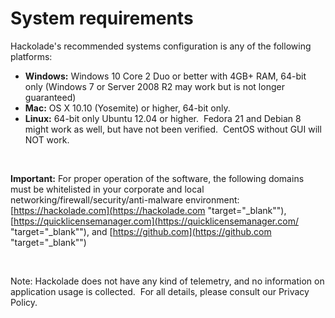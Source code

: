 # System requirements

Hackolade's recommended systems configuration is any of the following platforms:

* **Windows:** Windows 10 Core 2 Duo or better with 4GB+ RAM, 64-bit only (Windows 7 or Server 2008 R2 may work but is not longer guaranteed)
* **Mac:** OS X 10.10 (Yosemite) or higher, 64-bit only.
* **Linux:** 64-bit only Ubuntu 12.04 or higher.&nbsp; Fedora 21 and Debian 8 might work as well, but have not been verified.&nbsp; CentOS without GUI will NOT work.

&nbsp;

**Important:** For proper operation of the software, the following domains must be whitelisted in your corporate and local networking/firewall/security/anti-malware environment: [https://hackolade.com](<https://hackolade.com> "target=\"\_blank\""),&nbsp; [https://quicklicensemanager.com](<https://quicklicensemanager.com/> "target=\"\_blank\""), and [https://github.com](<https://github.com> "target=\"\_blank\"")

&nbsp;

Note: Hackolade does not have any kind of telemetry, and no information on application usage is collected.&nbsp; For all details, please consult our Privacy Policy.


